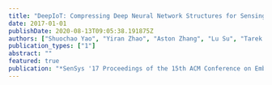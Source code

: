 ```yaml
---
title: "DeepIoT: Compressing Deep Neural Network Structures for Sensing Systems with a Compressor-Critic Framework"
date: 2017-01-01
publishDate: 2020-08-13T09:05:38.191875Z
authors: ["Shuochao Yao", "Yiran Zhao", "Aston Zhang", "Lu Su", "Tarek Abdelzaher"]
publication_types: ["1"]
abstract: ""
featured: true
publication: "*SenSys '17 Proceedings of the 15th ACM Conference on Embedded Network Sensor Systems*"
---
```


